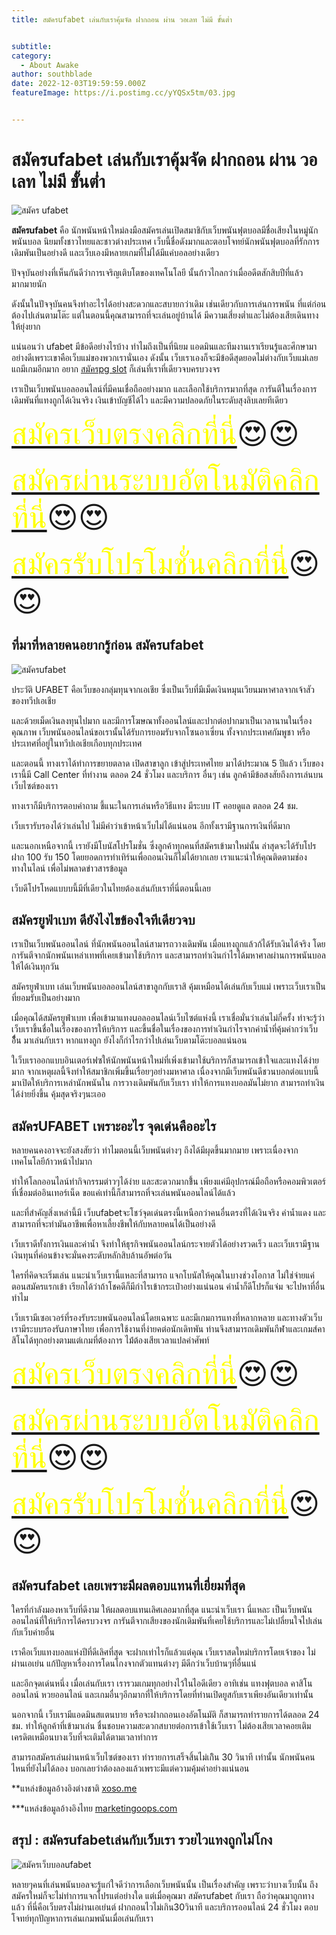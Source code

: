 ```yaml
---
title: สมัครufabet เล่นกับเราคุ้มจัด ฝากถอน ผ่าน วอเลท ไม่มี ขั้นต่ำ


subtitle: 
category:
  - About Awake
author: southblade
date: 2022-12-03T19:59:59.000Z
featureImage: https://i.postimg.cc/yYQSx5tm/03.jpg


---
```



# สมัครufabet เล่นกับเราคุ้มจัด ฝากถอน ผ่าน วอเลท ไม่มี ขั้นต่ำ


![สมัคร ufabet](https://i.postimg.cc/PJKvmFxk/02.jpg)


**สมัครufabet** คือ นักพนันหน้าใหม่ลงมือสมัครเล่นเปิดสมาชิกับเว็บพนันฟุตบอลมีชื่อเสียงในหมู่นักพนันบอล นิยมทั้งชาวไทยและชาวต่างประเทศ เว็บนี้ชื่อดังมากและตอบโจทย์นักพนันฟุตบอลที่รักการเดิมพันเป็นอย่างดี และเว็บเองมีหลายเกมที่ไม่ได้มีแค่บอลอย่างเดียว

ปัจจุบันอย่างที่เห็นกันดีว่าการเจริญเติบโตของเทคโนโลยี นั้นก้าวไกลกว่าเมื่ออดีตสักสิบปีที่แล้วมากมายนัก

ดังนั้นในปัจจุบันคนจึงทำอะไรได้อย่างสะดวกและสบายกว่าเดิม เช่นเดียวกับการเล่นการพนัน ที่แต่ก่อนต้องไปเล่นตามโต๊ะ แต่ในตอนนี้คุณสามารถที่จะเล่นอยู่บ้านได้  มีความเสี่ยงต่ำและไม่ต้องเสียเดินทางให้ยุ่งยาก

แน่นอนว่า ufabet มีข้อดีอย่างไรบ้าง ทำไมถึงเป็นที่นิยม แอดมินและทีมงานเราเรียนรู้และศึกษามาอย่างดีเพราะเขาคือเว็บแม่ของพวกเรานั่นเอง ดังนั้น เว็บเราเองก็จะมีข้อดีสุดยอดไม่ต่างกับเว็บแม่เลยแถมีเกมอีกมาก อยาก [สมัครpg slot](register-pg) ก็เล่นที่เราที่เดียวจบครบวงจร

 เราเป็นเว็บพนันบอลออนไลน์ที่มีคนเชื่อถืออย่างมาก และเลือกใช้บริการมากที่สุด การันตีในเรื่องการเดิมพันที่แทงถูกได้เงินจริง เงินเข้าบัญชีได้ไว และมีความปลอดภัยในระดับสุงลิบเลยทีเดียว

<font size= "8">[<span style="color:yellow">สมัครเว็บตรงคลิกที่นี่</span>](https://nazavip.com/26174/t41626o2r59456244323y2m2l464p4)😍😍</font>

<font size= "8">[<span style="color:yellow">สมัครผ่านระบบอัตโนมัติคลิกที่นี่</span>](https://nazavip.com/26174/t41626o2r59456244323y2m2l464p4)😍😍</font>

<font size= "8">[<span style="color:yellow">สมัครรับโปรโมชั่นคลิกที่นี</span>่](https://nazavip.com/26174/t41626o2r59456244323y2m2l464p4)😍😍</font>



## ที่มาที่หลายคนอยากรู้ก่อน สมัครufabet



![สมัครufabet](https://i.postimg.cc/NMqXYHVZ/01.jpg)

ประวัติ UFABET คือเว็บของกลุ่มทุนจากเอเชีย ซึ่งเป็นเว็บที่มีเม็ดเงินหมุนเวียนมหาศาลจากเจ้าสัวของทวีปเอเชีย

และด้วยเม็ดเงินลงทุนไปมาก และมีการโฆษณาทั้งออนไลน์และปากต่อปากมาเป็นเวลานานในเรื่องคุณภาพ เว็บพนันออนไลน์ขอเรานั้นได้รับการยอมรับจากโซนอาเซี่ยน ทั้งจากประเทศกัมพูชา หรือประเทศที่อยู่ในทวีปเอเชียเกือบทุกประเทศ

และตอนนี้ ทางเราได้ทำการขยายตลาด เปิดสาขาลูก เข้าสู่ประเทศไทย มาได้ประมาณ 5 ปีแล้ว  เว็บของเรานี้มี Call Center ที่ทำงาน ตลอด 24  ชั่วโมง และบริการ อื่นๆ เช่น ลูกค้ามีข้อสงสัยถึงการเล่นบนเว็บไซต์ของเรา

ทางเราก็มีบริการตอบคำถาม ชี้แนะในการเล่นหรือวิธีแทง มีระบบ IT คอยดูแล ตลอด 24 ชม.

เว็บเรารับรองได้ว่าเล่นไป ไม่มีคำว่าเข้าหน้าเว็บไม่ได้แน่นอน อีกทั้งเรามีฐานการเงินที่ดีมาก

และนอกเหนือจากนี้ เรายังมีโบนัสโปรโมชั่น ซึ่งลูกค้าทุกคนที่สมัครเข้ามาใหม่นั้น ล่าสุดจะได้รับโปร ฝาก 100 รับ 150 โดยยอดการทำเทิร์นเพื่อถอนเงินก็ไม่ได้ยากเลย เราแนะนำให้คุณติดตามช่องทางในไลน์ เพื่อไม่พลาดข่าวสารข้อมูล

เว็บดีโปรโหดแบบบนี้มีที่เดียวในไทยต้องเล่นกับเราที่นี่ตอนนี้เลย

##  สมัครยูฟ่าเบท ดียังไงไขข้องใจทีเดียวจบ



เราเป็นเว็บพนันออนไลน์ ที่นักพนันออนไลน์สามารถวางเดิมพัน เมื่อแทงถูกแล้วก้ได้รับเงินได้จริง โดยการันตีจากนักพนันเหล่าเทพที่เคยเข้ามาใช้บริการ และสามารถทำเงินกำไรได้มหาศาลผ่านการพนันบอลให้ได้เงินทุกวัน

สมัครยูฟ่าเบท เล่นเว็บพนันบอลออนไลน์สาขาลูกกับเราสิ คุ้มเหมือนได้เล่นกับเว็บแม่ เพราะเว็บเราเป็นที่ยอมรับเป็นอย่างมาก

เมื่อคุณได้สมัครยูฟ่าเบท เพื่อเข้ามาแทงuอลออนไลน์เว็บไซต์แห่งนี้ เราเชื่อมั่นว่าเล่นไม่กี่ครั้ง ท่าจะรู้ว่าเว็บเราขึ้นชื่อในเรื่องของการให้บริการ และขึ้นชื่อในเรื่องของการทำเงินกำไรจากค่าน้ำที่คุ้มค่ากว่าเว็บอื่้ืน มาเล่นกับเรา หากแทงถูก ยังไงก็กำไรกว่าไปเล่นเว็บตามโต๊ะบอลแน่นอน

ใเว็บเราออกแบบอินเตอร์เฟซให้นักพนันหน้าใหม่ที่เพิ่งเข้ามาใช้uริการก็สามารถเข้าใจและแทงได้ง่ายมาก  จากเหตุผลนี้จึงทำให้สมาชิกเพิ่มขึ้นเรื่อยๆอย่างมหาศาล เนื่องจากมีเว็บพนันดีชวนบอกต่อแบบนี้ มาเปิดให้บริการเหล่านักพนันใน การวางเดิมพันกับเว็บเรา ทำให้การแทงบอลมันไม่ยาก สามารถทำเงินได้ง่ายยิ่งขึ้น คุ้มสุดจริงๆนะเออ

## สมัครUFABET เพราะอะไร จุดเด่นคืออะไร



หลายคนคงอาจจะยังสงสัยว่า ทำไมตอนนี้เว็บพนันต่างๆ ถึงได้มีผุดขึ้นมากมาย เพราะเนื่องจากเทคโนโลยีก้าวหน้าไปมาก

ทำให้โลกออนไลน์ทำกิจกรรมต่าวๆได้ง่าย และสะดวกมากขึ้้น เพียงแค่มีอุปกรณ์มือถือหรือคอมพิวเตอร์ที่เชื่อมต่ออินเทอร์เน็ด ขอแค่เท่านี้ก็สามารถที่จะเล่นพนันออนไลน์ได้แล้ว

และที่สำคัญสิ่งเหล่านี้มี เว็บufabetจะโชว์จุดเด่นตรงนี้เหนือกว่าคนอื่นตรงที่ได้เงินจริง ค่าน้ำแดง และสามารถที่จะทำมันอาชีพเพื่อหาเลี้ยงชีพให้กับหลายคนได้เป็นอย่างดี

เว็บเราดีทั้งการเงินและค่าน้ำ จึงทำให้ธุรกิจพนันออนไลน์กระจายตัวได้อย่างรวดเร็ว และเว็บเรามีฐานเงินทุนที่ค่อนข้างจะมั่นคงระดับหลักสิบล้านอัพต่อวัน

ใครที่คิดจะเริ่มเล่น แนะนำเว็บเรานี้แหละที่สามารถ แจกโบนัสให้คุณในบางช่วงโอกาส ไม่ใช่จ่ายแค่ตอนสมัครแรกเข้า เรียกได้ว่าถ้าโชคดีก็มีกำไรเข้ากระเป๋าอย่างแน่นอน ค่าน้ำก็ดีโปรก็แจ่ม จะไปหาที่อื่นทำไม


เว็บเรามีเซอเวอร์ที่รองรับระบพนันออนไลน์โดยเฉพาะ และมีเกมการแทงที่หลากหลาย และทางตัวเว็บเรามีระบบรองรัuภาษาไทย เพื่อการใช้งานที่ง่ายคต่อนักเดิทพัน ท่านจึงสามารถเดิมพันกีฬาและเกมส์คาสิโนได้ทุกอย่างตามแต่เกมที่ต้องการ ไม้่ต้องเสียเวลาแปลคำศัพท์

<font size= "8">[<span style="color:yellow">สมัครเว็บตรงคลิกที่นี่</span>](https://nazavip.com/26174/t41626o2r59456244323y2m2l464p4)😍😍</font>

<font size= "8">[<span style="color:yellow">สมัครผ่านระบบอัตโนมัติคลิกที่นี่</span>](https://nazavip.com/26174/t41626o2r59456244323y2m2l464p4)😍😍</font>

<font size= "8">[<span style="color:yellow">สมัครรับโปรโมชั่นคลิกที่นี</span>่](https://nazavip.com/26174/t41626o2r59456244323y2m2l464p4)😍😍</font>

## สมัครufabet เลยเพราะมีผลตอบแทนที่เยี่ยมที่สุด


ใครที่กำลังมองหาเว็บที่ดีงาม ให้ผลตอบแทนเลิศเลอมากที่สุด แนะนำเว็บเรา นี่แหละ เป็นเว็บพนันออนไลน์ที่ให้บริการได้ครบวงจร การันตีจากเสียงของนักเดิมพันที่เคยใช้บริการและไม่เปลี่ยนใจไปเล่นกับเว็บค่ายอื่น

เราคือเว็บแทงบอลแห่งปีที่ดีเลิศที่สุด จะฝากเท่าไรก็แล้วแต่คุณ เว็บเราสดใหม่บริการโดยเจ้าของ ไม่ผ่านเอเย่น แก้ปัญหาเรื่องการโดนโกงจากตัวแทนต่างๆ มีดีกว่าเว็บบ้านๆที่อื่นแน่


และอีกจุดเด่นหนึ่ง เมื่อเล่นกับเรา เรารวมเกมทุกอย่างไว้ในไอดีเดียว อาทิเช่น แทงฟุตบอล คาสิโนออนไลน์ หวยออนไลน์ และเกมอื่นๆอีกมากที่ให้บริการโดยที่ท่านเปิดยูสกับเราเพียงอันเดียวเท่านั้น

นอกจากนี้ เว็บเรามีแอดมินสแตนบาย หรือจะฝากถอนเองอัตโนมัติ ก็สามารถทำรายการได้ตลอด 24 ชม. ทำให้ลูกค้าที่เข้ามาเล่น ชื่นชอบความสะดวกสบายต่อการเข้าใช้เว็บเรา ไม่ต้องเสียเวลาคอยเติมเครดิตเหมือนบางเว็บที่จะเติมได้ตามเวลาทำการ 

สามารถสมัครเล่นผ่านหน้าเว็บไซต์ของเรา ทำรายการเสร็จสิ้นไม่เกิิน 30 วินาที เท่านั้น นักพนันคนไหนที่ยังไม่ได้ลอง บอกเลยว่าต้องลองแล้วเพราะมีแต่ความคุ้มค่าอย่างแน่นอน

**แหล่งข้อมูลอ้างอิงต่างชาติ [xoso.me](https://xoso.mobi/)

***แหล่งข้อมูลอ้างอิงไทย [marketingoops.com](https://www.marketingoops.com/)

## สรุป : สมัครufabetเล่นกับเว็บเรา รวยไวแทงถูกไม่โกง 

![สมัครเว็บบอลufabet](https://i.postimg.cc/yYQSx5tm/03.jpg)

หลายๆคนที่เล่นพนันบอลจะรู้แก่ใจดีว่าการเลือกเว็บพนันนั้น เป็นเรื่องสำคัญ เพราะว่าบางเว็บนั้น ถึงสมัครใหม่ก็จะไม่ทำการแจกโปรแต่อย่างใด แต่เมื่อคุณมา สมัครufabet กับเรา  ถือว่าคุณมาถูกทางแล้ว ที่นี่คือเว็บตรงไม่ผ่านเอเย่นต์ ฝากถอนไวไม่เกิน30วินาที และบริการออนไลน์ 24 ชั่วโมง ตอบโจทย์ทุกปัญหาการเล่นเกมพนันเมื่อเล่นกับเรา


